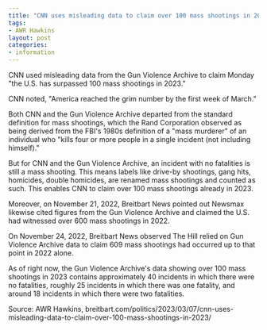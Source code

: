 ```yaml
---
title: "CNN uses misleading data to claim over 100 mass shootings in 2023"
tags:
- AWR Hawkins
layout: post
categories:
- information
---
```


CNN used misleading data from the Gun Violence Archive to claim Monday "the U.S. has surpassed 100 mass shootings in 2023."

CNN noted, "America reached the grim number by the first week of March."

Both CNN and the Gun Violence Archive departed from the standard definition for mass shootings, which the Rand Corporation observed as being derived from the FBI's 1980s definition of a "mass murderer" of an individual who "kills four or more people in a single incident (not including himself)."

But for CNN and the Gun Violence Archive, an incident with no fatalities is still a mass shooting. This means labels like drive-by shootings, gang hits, homicides, double homicides, are renamed mass shootings and counted as such. This enables CNN to claim over 100 mass shootings already in 2023.

Moreover, on November 21, 2022, Breitbart News pointed out Newsmax likewise cited figures from the Gun Violence Archive and claimed the U.S. had witnessed over 600 mass shootings in 2022.

On November 24, 2022, Breitbart News observed The Hill relied on Gun Violence Archive data to claim 609 mass shootings had occurred up to that point in 2022 alone.

As of right now, the Gun Violence Archive's data showing over 100 mass shootings in 2023 contains approximately 40 incidents in which there were no fatalities, roughly 25 incidents in which there was one fatality, and around 18 incidents in which there were two fatalities.

Source: AWR Hawkins, breitbart.com/politics/2023/03/07/cnn-uses-misleading-data-to-claim-over-100-mass-shootings-in-2023/
